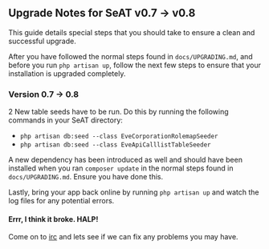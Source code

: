 ## Upgrade Notes for SeAT v0.7 -> v0.8

This guide details special steps that you should take to ensure a clean and successful upgrade.

After you have followed the normal steps found in `docs/UPGRADING.md`, and before you run `php artisan up`, follow the next few steps to ensure that your installation is upgraded completely.

### Version 0.7 -> 0.8

2 New table seeds have to be run. Do this by running the following commands in your SeAT directory:  

  - `php artisan db:seed --class EveCorporationRolemapSeeder`  
  - `php artisan db:seed --class EveApiCalllistTableSeeder`  
    
A new dependency has been introduced as well and should have been installed when you ran `composer update` in the normal steps found in `docs/UPGRADING.md`. Ensure you have done this. 

Lastly, bring your app back online by running `php artisan up` and watch the log files for any potential errors.

#### Errr, I think it broke. HALP!
Come on to [irc](https://kiwiirc.com/client/irc.coldfront.net/?nick=seat_user%7C?#wcs-pub) and lets see if we can fix any problems you may have.
